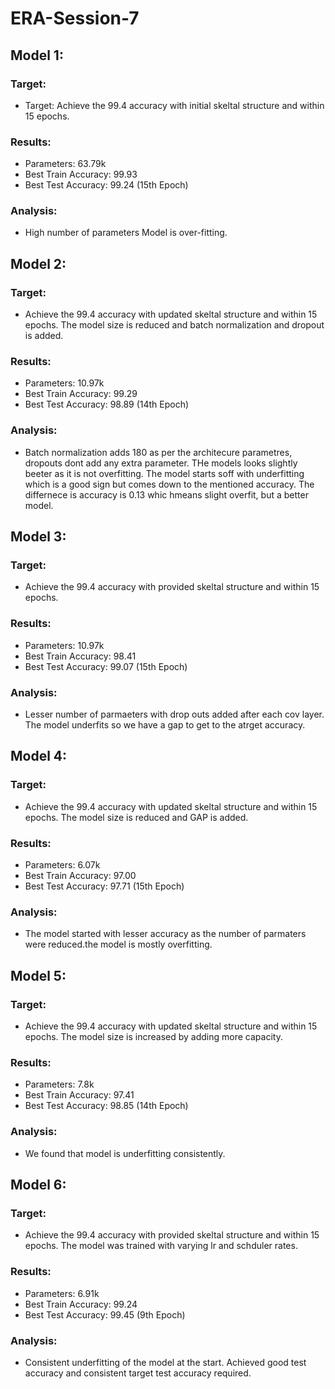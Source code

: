 # ERA-Session-7

## Model 1:
### Target: 
* Target: Achieve the 99.4 accuracy with initial skeltal structure and within 15 epochs.
### Results:
* Parameters: 63.79k
* Best Train Accuracy: 99.93
* Best Test Accuracy: 99.24 (15th Epoch)
### Analysis:
* High number of parameters Model is over-fitting.

## Model 2:
### Target: 
* Achieve the 99.4 accuracy with updated skeltal structure and within 15 epochs. The model size is reduced and batch normalization and dropout is added. 
### Results:
* Parameters: 10.97k
* Best Train Accuracy: 99.29
* Best Test Accuracy: 98.89 (14th Epoch)
### Analysis:
* Batch normalization adds 180 as per the architecure parametres, dropouts dont add any extra parameter. THe models looks slightly beeter as it is not overfitting. The model starts soff with underfitting which is a good sign but comes down to the mentioned accuracy. The differnece is accuracy is 0.13 whic hmeans slight overfit, but a better model.

## Model 3: 
### Target: 
* Achieve the 99.4 accuracy with provided skeltal structure and within 15 epochs.
### Results:
* Parameters: 10.97k
* Best Train Accuracy: 98.41
* Best Test Accuracy: 99.07 (15th Epoch)
### Analysis:
* Lesser number of parmaeters with drop outs added after each cov layer. The model underfits so we have a gap to get to the atrget accuracy. 

## Model 4: 
### Target: 
* Achieve the 99.4 accuracy with updated skeltal structure and within 15 epochs. The model size is reduced and GAP is added.
### Results:
* Parameters: 6.07k
* Best Train Accuracy: 97.00
* Best Test Accuracy: 97.71 (15th Epoch)
### Analysis:
* The model started with lesser accuracy as the number of parmaters were reduced.the model is mostly overfitting. 

## Model 5:
### Target: 
* Achieve the 99.4 accuracy with updated skeltal structure and within 15 epochs. The model size is increased by adding more capacity.
### Results:
* Parameters: 7.8k
* Best Train Accuracy: 97.41
* Best Test Accuracy: 98.85 (14th Epoch)
### Analysis:
* We found that model is underfitting consistently.

## Model 6:
### Target: 
* Achieve the 99.4 accuracy with provided skeltal structure and within 15 epochs. The model was trained with varying lr and schduler rates.
### Results:
* Parameters: 6.91k
* Best Train Accuracy: 99.24
* Best Test Accuracy: 99.45 (9th Epoch)
### Analysis:
* Consistent underfitting of the model at the start. Achieved good test accuracy and consistent target test accuracy required.
